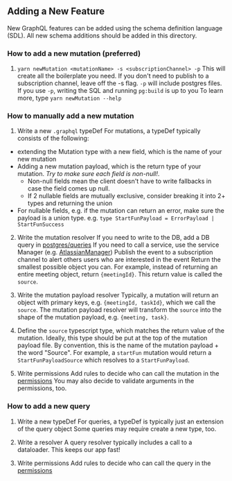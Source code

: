 ## Adding a New Feature


New GraphQL features can be added using the schema definition language (SDL).
All new schema additions should be added in this directory.

### How to add a new mutation (preferred)

1. `yarn newMutation <mutationName> -s <subscriptionChannel> -p`
   This will create all the boilerplate you need.
   If you don't need to publish to a subscription channel, leave off the -s flag.
   `-p` will include postgres files.
   If you use `-p`, writing the SQL and running `pg:build` is up to you
   To learn more, type `yarn newMutation --help`

### How to manually add a new mutation

1. Write a new `.graphql` typeDef
   For mutations, a typeDef typically consists of the following:

- extending the Mutation type with a new field, which is the name of your new mutation
- Adding a new mutation payload, which is the return type of your mutation. _Try to make sure each field is non-null!_.
  - Non-null fields mean the client doesn't have to write fallbacks in case the field comes up null.
  - If 2 nullable fields are mutually exclusive, consider breaking it into 2+ types and returning the union
- For nullable fields, e.g. if the mutation can return an error, make sure the payload is a union type. e.g. `type StartFunPayload = ErrorPayload | StartFunSuccess`

2. Write the mutation resolver
   If you need to write to the DB, add a DB query in [postgres/queries](../../postgres/queries)
   If you need to call a service, use the service Manager (e.g. [AtlassianManager](../../utils/AtlassianServerManager.ts))
   Publish the event to a subscription channel to alert others users who are interested in the event
   Return the smallest possible object you can.
   For example, instead of returning an entire meeting object, return `{meetingId}`.
   This return value is called the `source`.

3. Write the mutation payload resolver
   Typically, a mutation will return an object with primary keys, e.g. `{meetingId, taskId}`, which we call the `source`.
   The mutation payload resolver will transform the `source` into the shape of the mutation payload, e.g. `{meeting, task}`.

4. Define the `source` typescript type, which matches the return value of the mutation.
   Ideally, this type should be put at the top of the mutation payload file.
   By convention, this is the name of the mutation payload + the word "Source".
   For example, a `startFun` mutation would return a `StartFunPayloadSource` which resolves to a `StartFunPayload`.

5. Write permissions
   Add rules to decide who can call the mutation in the [permissions](./permissions.ts)
   You may also decide to validate arguments in the permissions, too.

### How to add a new query

1. Write a new typeDef
   For queries, a typeDef is typically just an extension of the query object
   Some queries may require create a new type, too.

2. Write a resolver
   A query resolver typically includes a call to a dataloader. This keeps our app fast!

3. Write permissions
   Add rules to decide who can call the query in the [permissions](./permissions.ts)
